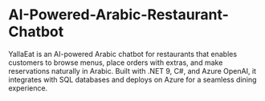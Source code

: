 # AI-Powered-Arabic-Restaurant-Chatbot
YallaEat is an AI-powered Arabic chatbot for restaurants that enables customers to browse menus, place orders with extras, and make reservations naturally in Arabic. Built with .NET 9, C#, and Azure OpenAI, it integrates with SQL databases and deploys on Azure for a seamless dining experience.
